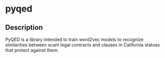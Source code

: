 # pyqed

## Description
PyQED is a library intended to train word2vec models to recognize similarities between 
scam legal contracts and clauses in California statues that protect against them.